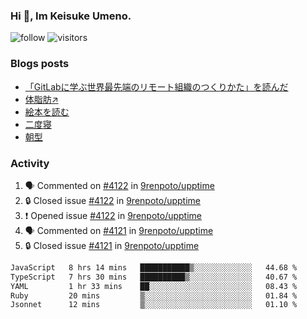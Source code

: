 ### Hi 👋, Im Keisuke Umeno.

<!--
**9renpoto/9renpoto** is a ✨ _special_ ✨ repository because its `README.md` (this file) appears on your GitHub profile.

Here are some ideas to get you started:

- 🔭 I’m currently working on ...
- 🌱 I’m currently learning ...
- 👯 I’m looking to collaborate on ...
- 🤔 I’m looking for help with ...
- 💬 Ask me about ...
- 📫 How to reach me: ...
- 😄 Pronouns: ...
- ⚡ Fun fact: ...
-->

![follow](https://img.shields.io/github/followers/9renpoto?label=Follow&style=social)
![visitors](https://komarev.com/ghpvc/?username=9renpoto&label=Profile%20views&color=0e75b6&style=flat)

### Blogs posts

<!-- BLOG-POST-LIST:START -->
- [「GitLabに学ぶ世界最先端のリモート組織のつくりかた」を読んだ](https://9renpoto.win/entry/2024/09/10/remote_organization)
- [体脂肪↗](https://9renpoto.win/entry/2024/08/12/gaining_fat)
- [絵本を読む](https://9renpoto.win/entry/2024/07/26/picture_book)
- [二度寝](https://9renpoto.win/entry/2024/07/18/going_back_to_sleep)
- [朝型](https://9renpoto.win/entry/2024/05/29/im-an-early)
<!-- BLOG-POST-LIST:END -->

### Activity

<!--START_SECTION:activity-->
1. 🗣 Commented on [#4122](https://github.com/9renpoto/upptime/issues/4122#issuecomment-2457402702) in [9renpoto/upptime](https://github.com/9renpoto/upptime)
2. 🔒 Closed issue [#4122](https://github.com/9renpoto/upptime/issues/4122) in [9renpoto/upptime](https://github.com/9renpoto/upptime)
3. ❗ Opened issue [#4122](https://github.com/9renpoto/upptime/issues/4122) in [9renpoto/upptime](https://github.com/9renpoto/upptime)
4. 🗣 Commented on [#4121](https://github.com/9renpoto/upptime/issues/4121#issuecomment-2457045094) in [9renpoto/upptime](https://github.com/9renpoto/upptime)
5. 🔒 Closed issue [#4121](https://github.com/9renpoto/upptime/issues/4121) in [9renpoto/upptime](https://github.com/9renpoto/upptime)
<!--END_SECTION:activity-->

<!--START_SECTION:waka-->

```txt
JavaScript   8 hrs 14 mins   ███████████▒░░░░░░░░░░░░░   44.68 %
TypeScript   7 hrs 30 mins   ██████████▒░░░░░░░░░░░░░░   40.67 %
YAML         1 hr 33 mins    ██░░░░░░░░░░░░░░░░░░░░░░░   08.43 %
Ruby         20 mins         ▒░░░░░░░░░░░░░░░░░░░░░░░░   01.84 %
Jsonnet      12 mins         ▒░░░░░░░░░░░░░░░░░░░░░░░░   01.10 %
```

<!--END_SECTION:waka-->
